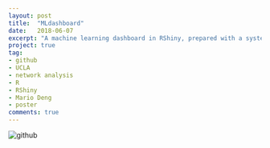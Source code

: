 ```yaml
---
layout: post
title:  "MLdashboard"
date:   2018-06-07
excerpt: "A machine learning dashboard in RShiny, prepared with a systems biology dataset."
project: true
tag:
- github
- UCLA
- network analysis
- R
- RShiny
- Mario Deng
- poster
comments: true
---
```


![github](https://nickwisniewski.com/MLdashboard)
